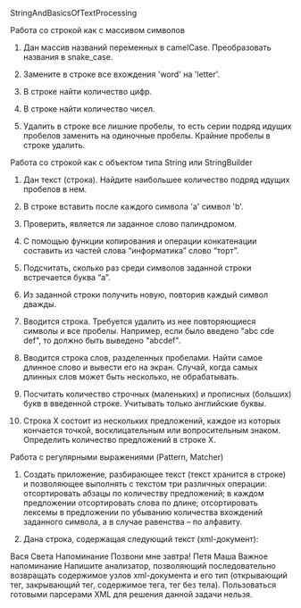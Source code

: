 
StringAndBasicsOfTextProcessing

 
Работа со строкой как с массивом символов

1. Дан массив названий переменных в camelCase. Преобразовать названия в snake_case.

2. Замените в строке все вхождения 'word' на 'letter'.

3. В строке найти количество цифр.

4. В строке найти количество чисел.

5. Удалить в строке все лишние пробелы, то есть серии подряд идущих пробелов заменить на одиночные пробелы. 
Крайние пробелы в строке удалить.

Работа со строкой как с объектом типа String или StringBuilder

1. Дан текст (строка). Найдите наибольшее количество подряд идущих пробелов в нем.

2. В строке вставить после каждого символа 'a' символ 'b'.

3. Проверить, является ли заданное слово палиндромом.

4. С помощью функции копирования и операции конкатенации составить из частей слова “информатика” слово “торт”.

5. Подсчитать, сколько раз среди символов заданной строки встречается буква “а”.

6. Из заданной строки получить новую, повторив каждый символ дважды.

7. Вводится строка. Требуется удалить из нее повторяющиеся символы и все пробелы. Например, если было введено "abc cde
def", то должно быть выведено "abcdef".

8. Вводится строка слов, разделенных пробелами. Найти самое длинное слово и вывести его на экран. Случай, когда самых 
длинных слов может быть несколько, не обрабатывать.

9. Посчитать количество строчных (маленьких) и прописных (больших) букв в введенной строке. Учитывать только английские 
буквы.

10. Строка X состоит из нескольких предложений, каждое из которых кончается точкой, восклицательным или вопросительным 
знаком. Определить количество предложений в строке X.

Работа с регулярными выражениями (Pattern, Matcher)

1. Cоздать приложение, разбирающее текст (текст хранится в строке) и позволяющее выполнять с текстом три различных 
операции: отсортировать абзацы по количеству предложений; в каждом предложении отсортировать слова по длине; 
отсортировать лексемы в предложении по убыванию количества вхождений заданного символа, а в случае равенства – по 
алфавиту.

2. Дана строка, содержащая следующий текст (xml-документ):
<notes>
 <note id = "1">
 <to>Вася</to>
 <from>Света</from>
 <heading>Напоминание</heading>
 <body>Позвони мне завтра!</body>
 </note>
 <note id = "2">
 <to>Петя</to>
 <from>Маша</from>
 <heading>Важное напоминание</heading>
 <body/>
 </note>
</notes>
Напишите анализатор, позволяющий последовательно возвращать содержимое узлов xml-документа и его тип (открывающий 
тег, закрывающий тег, содержимое тега, тег без тела). Пользоваться готовыми парсерами XML для решения данной задачи 
нельзя.
